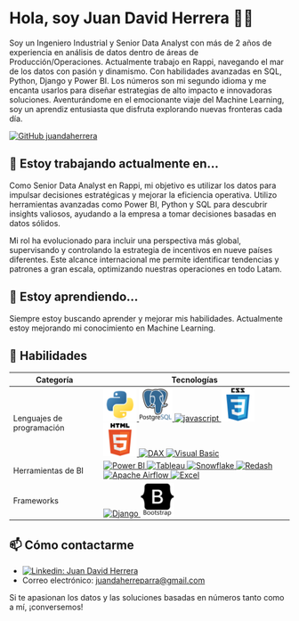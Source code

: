 # Hola, soy Juan David Herrera 👋🏻

Soy un Ingeniero Industrial y Senior Data Analyst con más de 2 años de experiencia en análisis de datos dentro de áreas de Producción/Operaciones. Actualmente trabajo en Rappi, navegando el mar de los datos con pasión y dinamismo. Con habilidades avanzadas en SQL, Python, Django y Power BI. Los números son mi segundo idioma y me encanta usarlos para diseñar estrategias de alto impacto e innovadoras soluciones. Aventurándome en el emocionante viaje del Machine Learning, soy un aprendiz entusiasta que disfruta explorando nuevas fronteras cada día.


[![GitHub juandaherrera](https://img.shields.io/github/followers/juandaherrera?label=followers&style=social)](https://github.com/juandaherrera)

## 🔭 Estoy trabajando actualmente en...

Como Senior Data Analyst en Rappi, mi objetivo es utilizar los datos para impulsar decisiones estratégicas y mejorar la eficiencia operativa. Utilizo herramientas avanzadas como Power BI, Python y SQL para descubrir insights valiosos, ayudando a la empresa a tomar decisiones basadas en datos sólidos.

Mi rol ha evolucionado para incluir una perspectiva más global, supervisando y controlando la estrategia de incentivos en nueve países diferentes. Este alcance internacional me permite identificar tendencias y patrones a gran escala, optimizando nuestras operaciones en todo Latam.

## 🌱 Estoy aprendiendo...

Siempre estoy buscando aprender y mejorar mis habilidades. Actualmente estoy mejorando mi conocimiento en Machine Learning.

## 💼 Habilidades

| Categoría | Tecnologías | 
| ---- | ---- |
| Lenguajes de programación | <!-- Python --> <a href="https://www.python.org" target="_blank" rel="noreferrer"> <img src="https://raw.githubusercontent.com/devicons/devicon/master/icons/python/python-original.svg" alt="python" width="60" height="60"/> </a> <!-- PostgreSQL --> <a href="https://www.postgresql.org" target="_blank" rel="noreferrer"> <img src="https://raw.githubusercontent.com/devicons/devicon/master/icons/postgresql/postgresql-original-wordmark.svg" alt="postgresql" width="60" height="60"/> </a> <!-- Javascript --> <a href="https://developer.mozilla.org/en-US/docs/Web/JavaScript" target="_blank" rel="noreferrer"> <img src="https://upload.wikimedia.org/wikipedia/commons/d/d4/Javascript-shield.svg" alt="javascript" width="60" height="60"/> </a> <!-- CSS3 --> <a href="https://developer.mozilla.org/es/docs/Web/CSS" target="_blank" rel="noreferrer"> <img src="https://raw.githubusercontent.com/devicons/devicon/master/icons/css3/css3-original-wordmark.svg" alt="CSS3" width="60" height="60"/> </a> <!-- HTML5 --> <a href="https://developer.mozilla.org/es/docs/Web/HTML" target="_blank" rel="noreferrer"> <img src="https://raw.githubusercontent.com/devicons/devicon/master/icons/html5/html5-original-wordmark.svg" alt="HTML5" width="60" height="60"/> </a> <!-- DAX --> <a href="https://learn.microsoft.com/en-us/power-bi/transform-model/desktop-quickstart-learn-dax-basics" target="_blank" rel="noreferrer"> <img src="https://upload.wikimedia.org/wikipedia/commons/b/b9/DAX_logo.svg" alt="DAX" width="80" height="60"/> </a> <!-- Visual Basic --> <a href="https://learn.microsoft.com/en-us/office/vba/library-reference/concepts/getting-started-with-vba-in-office" target="_blank" rel="noreferrer"> <img src="https://upload.wikimedia.org/wikipedia/commons/7/78/Microsoft_Visual_Basic_for_Applications_logo.svg" alt="Visual Basic" width="192" height="60"/> </a> |
| Herramientas de BI | <!-- Power BI --> <a href="https://powerbi.microsoft.com/es-es/" target="_blank" rel="noreferrer"> <img src="https://upload.wikimedia.org/wikipedia/commons/c/cf/New_Power_BI_Logo.svg" alt="Power BI" width="60" height="60"/> </a> <!-- Tableau --> <a href="https://www.tableau.com/" target="_blank" rel="noreferrer"> <img src="https://seeklogo.com/images/T/tableau-software-logo-F1CE2CA54A-seeklogo.com.png" alt="Tableau" width="60" height="60"/> </a> <!-- Snowflake --> <a href="https://www.snowflake.com/es/" target="_blank" rel="noreferrer"> <img src="https://companieslogo.com/img/orig/SNOW-35164165.png?t=1634190631" alt="Snowflake" width="60" height="60"/> </a> <!-- Redash --> <a href="https://redash.io/" target="_blank" rel="noreferrer"> <img src="https://www.vectorlogo.zone/logos/redashio/redashio-icon.svg" alt="Redash" width="60" height="60"/> </a> <!-- Airflow --> <a href="https://airflow.apache.org/" target="_blank" rel="noreferrer"> <img src="https://cwiki.apache.org/confluence/download/attachments/145723561/airflow_transparent.png?api=v2" alt="Apache Airflow" width="60" height="60"/> </a> <!-- Excel --> <a href="https://www.microsoft.com/es-co/microsoft-365/excel" target="_blank" rel="noreferrer"> <img src="https://upload.wikimedia.org/wikipedia/commons/3/34/Microsoft_Office_Excel_%282019%E2%80%93present%29.svg" alt="Excel" width="60" height="60"/> </a>   | 
| Frameworks | <!-- Django --> <a href="https://www.djangoproject.com/" target="_blank" rel="noreferrer"> <img src="https://cdn.worldvectorlogo.com/logos/django.svg" alt="Django" width="60" height="60"/> </a> <!-- Bootstrap --> <a href="https://getbootstrap.com" target="_blank" rel="noreferrer"> <img src="https://raw.githubusercontent.com/devicons/devicon/master/icons/bootstrap/bootstrap-plain-wordmark.svg" alt="Bootstrap" width="60" height="60"/> </a> |


## 📫 Cómo contactarme

- [![Linkedin: Juan David Herrera](https://img.shields.io/badge/-JuanDavidHerrera-blue?style=flat-square&logo=Linkedin&logoColor=white&link=https://www.linkedin.com/in/juan-david-herrera/)](https://www.linkedin.com/in/juan-david-herrera/)
- Correo electrónico: [juandaherreparra@gmail.com](mailto:juandaherreparra@gmail.com)

Si te apasionan los datos y las soluciones basadas en números tanto como a mí, ¡conversemos!
